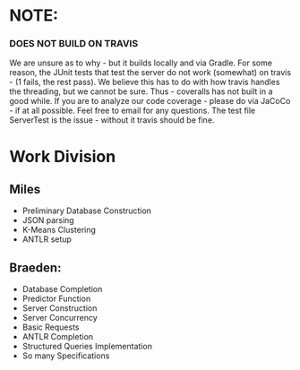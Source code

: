 # NOTE:
### DOES NOT BUILD ON TRAVIS
We are unsure as to why - but it builds locally and via Gradle.
For some reason, the JUnit tests that test the server do not work
(somewhat) on travis - (1 fails, the rest pass). We believe this
has to do with how travis handles the threading, but we cannot be sure.
Thus - coveralls has not built in a good while.
If you are to analyze our code coverage - please do via JaCoCo - if at all possible.
Feel free to email for any questions.
The test file ServerTest is the issue - without it travis should be fine.
# Work Division
## Miles
* Preliminary Database Construction
* JSON parsing
* K-Means Clustering
* ANTLR setup

## Braeden:
* Database Completion
* Predictor Function
* Server Construction
* Server Concurrency
* Basic Requests
* ANTLR Completion
* Structured Queries Implementation
* So many Specifications
